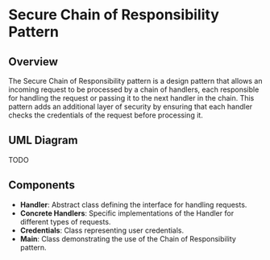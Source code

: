# Secure Chain of Responsibility Pattern

## Overview
The Secure Chain of Responsibility pattern is a design pattern that allows an incoming request to be processed by a chain of handlers, each responsible for handling the request or passing it to the next handler in the chain. This pattern adds an additional layer of security by ensuring that each handler checks the credentials of the request before processing it.

## UML Diagram
TODO

## Components
- **Handler**: Abstract class defining the interface for handling requests.
- **Concrete Handlers**: Specific implementations of the Handler for different types of requests.
- **Credentials**: Class representing user credentials.
- **Main**: Class demonstrating the use of the Chain of Responsibility pattern.

